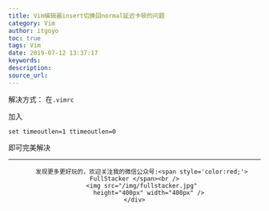 ```yaml
---
title: Vim编辑器insert切换回normal延迟卡顿的问题
category: Vim
author: itgoyo
toc: true
tags: Vim
date: 2019-07-12 13:37:17
keywords:
description:
source_url:
---
```

解决方式：
在`.vimrc`

加入

`set timeoutlen=1 ttimeoutlen=0`

即可完美解决





---

<div align=center>

        发现更多更好玩的，欢迎关注我的微信公众号:<span style='color:red;'> FullStacker </span><br />
        <img src="/img/fullstacker.jpg"
            height="400px" width="400px" />
    </div>
